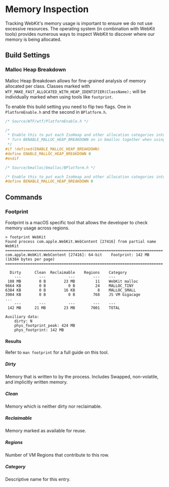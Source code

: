 # Memory Inspection

Tracking WebKit's memory usage is important to ensure we do not use excessive resources.
The operating system (in combination with WebKit tools) provides numerous ways to inspect WebKit to discover where our memory is being allocated.

## Build Settings

### Malloc Heap Breakdown

Malloc Heap Breakdown allows for fine-grained analysis of memory allocated per class. Classes marked with `WTF_MAKE_FAST_ALLOCATED_WITH_HEAP_IDENTIFIER(ClassName);` will be individually marked when using tools like `footprint`.

To enable this build setting you need to flip two flags. One in `PlatformEnable.h` and the second in `BPlatform.h`.

```cpp
/* Source/WTF/wtf/PlatformEnable.h */

/*
 * Enable this to put each IsoHeap and other allocation categories into their own malloc heaps, so that tools like vmmap can show how big each heap is.
 * Turn BENABLE_MALLOC_HEAP_BREAKDOWN on in bmalloc together when using this.
 */
#if !defined(ENABLE_MALLOC_HEAP_BREAKDOWN)
#define ENABLE_MALLOC_HEAP_BREAKDOWN 0
#endif
```

```cpp
/* Source/bmalloc/bmalloc/BPlatform.h */

/* Enable this to put each IsoHeap and other allocation categories into their own malloc heaps, so that tools like vmmap can show how big each heap is. */
#define BENABLE_MALLOC_HEAP_BREAKDOWN 0
```

## Commands

### Footprint

Footprint is a macOS specific tool that allows the developer to check memory usage across regions.

```shell
> footprint WebKit
Found process com.apple.WebKit.WebContent [27416] from partial name WebKit
======================================================================
com.apple.WebKit.WebContent [27416]: 64-bit    Footprint: 142 MB (16384 bytes per page)
======================================================================

  Dirty      Clean  Reclaimable    Regions    Category
    ---        ---          ---        ---    ---
 108 MB        0 B        23 MB         11    WebKit malloc
9664 KB        0 B          0 B         24    MALLOC_TINY
6384 KB        0 B        16 KB          8    MALLOC_SMALL
3904 KB        0 B          0 B        768    JS VM Gigacage
...
    ---        ---          ---        ---    ---
 142 MB      21 MB        23 MB       7001    TOTAL

Auxiliary data:
    dirty: N
    phys_footprint_peak: 424 MB
    phys_footprint: 142 MB
```

#### Results

Refer to `man footprint` for a full guide on this tool.

##### Dirty

Memory that is written to by the process. Includes Swapped, non-volatile, and implicitly written memory.

##### Clean

Memory which is neither dirty nor reclaimable.

##### Reclaimable

Memory marked as available for reuse.

##### Regions

Number of VM Regions that contribute to this row.

##### Category

Descriptive name for this entry.
